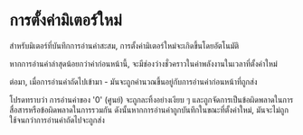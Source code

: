 # การตั้งค่ามิเตอร์ใหม่

สำหรับมิเตอร์ที่บันทึกการอ่านค่าสะสม, การตั้งค่ามิเตอร์ใหม่จะเกิดขึ้นโดยอัตโนมัติ

หากการอ่านค่าล่าสุดน้อยกว่าค่าก่อนหน้านี้, จะมีช่องว่างชั่วคราวในค่าพลังงานในเวลาที่ตั้งค่าใหม่

ต่อมา, เมื่อการอ่านค่าถัดไปเข้ามา - มันจะถูกคำนวณขึ้นอยู่กับการอ่านค่าก่อนหน้าที่ถูกส่ง



โปรดทราบว่า การอ่านค่าของ '0' (ศูนย์) จะถูกละทิ้งอย่างเงียบ ๆ และถูกจัดการเป็นข้อผิดพลาดในการสื่อสารหรือข้อผิดพลาดในการรวมกัน ดังนั้นหากการอ่านค่าถูกบันทึกในขณะที่ตั้งค่าใหม่, มันจะไม่ถูกใช้จนกว่าการอ่านค่าถัดไปจะถูกส่ง